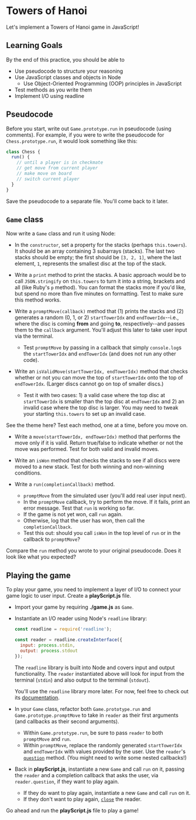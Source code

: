 # Towers of Hanoi

Let's implement a Towers of Hanoi game in JavaScript!

## Learning Goals

By the end of this practice, you should be able to

- Use pseudocode to structure your reasoning
- Use JavaScript classes and objects in Node
  - Use Object-Oriented Programming (OOP) principles in JavaScript
- Test methods as you write them
- Implement I/O using readline

## Pseudocode

Before you start, write out `Game.prototype.run` in pseudocode (using comments).
For example, if you were to write the pseudocode for `Chess.prototype.run`, it
would look something like this:

```javascript
class Chess {
  run() {
    // until a player is in checkmate
    // get move from current player
    // make move on board
    // switch current player
  }
}
```

Save the pseudocode to a separate file. You'll come back to it later.

## `Game` class

Now write a `Game` class and run it using Node:

- In the `constructor`, set a property for the stacks (perhaps `this.towers`).
  It should be an array containing 3 subarrays (stacks). The last two stacks
  should be empty; the first should be `[3, 2, 1]`, where the last element, `1`,
  represents the smallest disc at the top of the stack.

- Write a `print` method to print the stacks. A basic approach would be to call
  `JSON.stringify` on `this.towers` to turn it into a string, brackets and all
  (like Ruby's `p` method). You can format the stacks more if you'd like, but
  spend no more than five minutes on formatting. Test to make sure this method
  works.

- Write a `promptMove(callback)` method that (1) prints the stacks and (2)
  generates a random (0, 1, or 2) `startTowerIdx` and `endTowerIdx`--i.e., where
  the disc is coming **from** and going **to**, respectively--and passes them to
  the `callback` argument. You'll adjust this later to take user input via the
  terminal.
  - Test `promptMove` by passing in a callback that simply `console.log`s the
    `startTowerIdx` and `endTowerIdx` (and does not run any other code).

- Write an `isValidMove(startTowerIdx, endTowerIdx)` method that checks whether
  or not you can move the top of `startTowerIdx` onto the top of `endTowerIdx`.
  (Larger discs cannot go on top of smaller discs.)
  - Test it with two cases: 1) a valid case where the top disc at
    `startTowerIdx` is smaller than the top disc at `endTowerIdx` and 2) an
    invalid case where the top disc is larger. You may need to tweak your
    starting `this.towers` to set up an invalid case.

See the theme here? Test each method, one at a time, before you move on.

- Write a `move(startTowerIdx, endTowerIdx)` method that performs the move only
  if it is valid. Return true/false to indicate whether or not the move was
  performed. Test for both valid and invalid moves.

- Write an `isWon` method that checks the stacks to see if all discs were moved
  to a new stack. Test for both winning and non-winning conditions.

- Write a `run(completionCallback)` method.
  - `promptMove` from the simulated user (you'll add real user input next).
  - In the `promptMove` callback, try to perform the move. If it fails, print an
    error message. Test that `run` is working so far.
  - If the game is not yet won, call `run` again.
  - Otherwise, log that the user has won, then call the `completionCallback`.
  - Test this out: should you call `isWon` in the top level of `run` or in the
    callback to `promptMove`?

Compare the `run` method you wrote to your original pseudocode. Does it look
like what you expected?

## Playing the game

To play your game, you need to implement a layer of I/O to connect your game
logic to user input. Create a __playScript.js__ file.

- Import your game by requiring __./game.js__ as `Game`.

- Instantiate an I/O reader using Node's `readline` library:

  ```js
  const readline = require('readline');
  
  const reader = readline.createInterface({
    input: process.stdin,
    output: process.stdout
  });
  ```

  The `readline` library is built into Node and covers input and output
  functionality. The `reader` instantiated above will look for input from the
  terminal (`stdin`) and also output to the terminal (`stdout`).
  
  You'll use the `readline` library more later. For now, feel free to check out
  its [documentation][readline].

- In your `Game` class, refactor both `Game.prototype.run` and
  `Game.prototype.promptMove` to take in `reader` as their first arguments (and
  callbacks as their second arguments).
  - Within `Game.prototype.run`, be sure to pass `reader` to both `promptMove`
    and `run`.
  - Within `promptMove`, replace the randomly generated `startTowerIdx` and
    `endTowerIdx` with values provided by the user. Use the `reader`'s
    [`question`] method. (You might need to write some nested callbacks!)

- Back in __playScript.js__, instantiate a new `Game` and call `run` on it,
  passing the `reader` and a completion callback that asks the user, via
  `reader.question`, if they want to play again.
  - If they do want to play again, instantiate a new `Game` and call `run` on
    it.
  - If they don't want to play again, [`close`] the reader.

Go ahead and run the __playScript.js__ file to play a game!

[readline]: https://nodejs.org/dist/latest-v16.x/docs/api/readline.html
[`question`]: https://nodejs.org/api/readline.html#rlquestionquery-options-callback
[`close`]: https://nodejs.org/api/readline.html#rlclose
